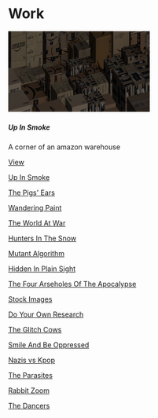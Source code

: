 # Work


<div class="card" style="width: 18rem;">
  <img src="works/upinsmoke/index.jpg" class="card-img-top" alt="...">
  <div class="card-body">
    <h5 class="card-title">Up In Smoke</h5>
    <p class="card-text">A corner of an amazon warehouse</p>
    <a href="works/upinsmoke/UpInSmoke.md" class="btn btn-primary">View</a>
  </div>
</div>

[Up In Smoke](works/upinsmoke/UpInSmoke.md)

[The Pigs' Ears](works/pigs-ears/ThePigsEars.md)

[Wandering Paint](works/wandering-paint-loop/WanderingPaintLoop.md)

[The World At War](works/worldatwar/WorldAtWar.md)

[Hunters In The Snow](works/hunters/HuntersInTheSnow.md)

[Mutant Algorithm](works/mutant-algorithm/MutantAlgorithm.md)

[Hidden In Plain Sight](works/hidden/hidden.md)

[The Four Arseholes Of The Apocalypse](works/four-arseholes/FourArseholes.md)

[Stock Images](works/stock-images/StockImages.md)

[Do Your Own Research](works/do-your-own-research/DoYourOwnResearch.md)

[The Glitch Cows](works/glitched-cows/TheCowsGlitch.md)

[Smile And Be Oppressed](works/smiley-riots/SmileAndBeOppressed.md)

[Nazis vs Kpop](works/nazis-vs-kpop/NazisVsKpop.md)

[The Parasites](works/parasites/Parasites.md)

[Rabbit Zoom](works/rabbit-zoom/RabbitZoom.md) 

[The Dancers](works/the-dancers/TheDancers.md)
